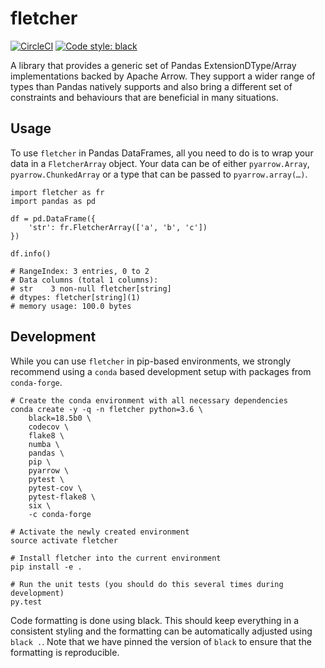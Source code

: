 # fletcher

[![CircleCI](https://circleci.com/gh/xhochy/fletcher/tree/master.svg?style=svg)](https://circleci.com/gh/xhochy/fletcher/tree/master)
[![Code style: black](https://img.shields.io/badge/code%20style-black-000000.svg)](https://github.com/ambv/black)

A library that provides a generic set of Pandas ExtensionDType/Array
implementations backed by Apache Arrow. They support a wider range of types
than Pandas natively supports and also bring a different set of constraints and
behaviours that are beneficial in many situations.

## Usage

To use `fletcher` in Pandas DataFrames, all you need to do is to wrap your data
in a `FletcherArray` object. Your data can be of either `pyarrow.Array`,
`pyarrow.ChunkedArray` or a type that can be passed to `pyarrow.array(…)`.


```
import fletcher as fr
import pandas as pd

df = pd.DataFrame({
    'str': fr.FletcherArray(['a', 'b', 'c'])
})

df.info()

# RangeIndex: 3 entries, 0 to 2
# Data columns (total 1 columns):
# str    3 non-null fletcher[string]
# dtypes: fletcher[string](1)
# memory usage: 100.0 bytes
```

## Development

While you can use `fletcher` in pip-based environments, we strongly recommend
using a `conda` based development setup with packages from `conda-forge`.

```
# Create the conda environment with all necessary dependencies
conda create -y -q -n fletcher python=3.6 \
    black=18.5b0 \
    codecov \
    flake8 \
    numba \
    pandas \
    pip \
    pyarrow \
    pytest \
    pytest-cov \
    pytest-flake8 \
    six \
    -c conda-forge

# Activate the newly created environment
source activate fletcher

# Install fletcher into the current environment
pip install -e .

# Run the unit tests (you should do this several times during development)
py.test
```

Code formatting is done using black. This should keep everything in a
consistent styling and the formatting can be automatically adjusted using
`black .`. Note that we have pinned the version of `black` to ensure that
the formatting is reproducible.
